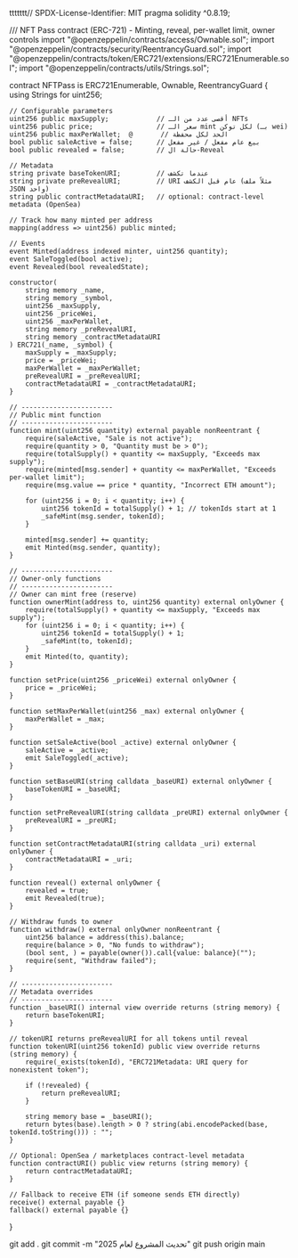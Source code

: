 ttttttt// SPDX-License-Identifier: MIT
pragma solidity ^0.8.19;

/// NFT Pass contract (ERC-721) - Minting, reveal, per-wallet limit, owner controls
import "@openzeppelin/contracts/access/Ownable.sol";
import "@openzeppelin/contracts/security/ReentrancyGuard.sol";
import "@openzeppelin/contracts/token/ERC721/extensions/ERC721Enumerable.sol";
import "@openzeppelin/contracts/utils/Strings.sol";

contract NFTPass is ERC721Enumerable, Ownable, ReentrancyGuard {
    using Strings for uint256;

    // Configurable parameters
    uint256 public maxSupply;            // أقصى عدد من الـ NFTs
    uint256 public price;                // سعر الـ mint لكل توكن (بـ wei)
    uint256 public maxPerWallet;  @       // الحد لكل محفظة
    bool public saleActive = false;      // بيع عام مفعل / غير مفعل
    bool public revealed = false;        // حالة ال-Reveal

    // Metadata
    string private baseTokenURI;         // عندما تكشف
    string private preRevealURI;         // URI عام قبل الكشف (مثلاً ملف JSON واحد)
    string public contractMetadataURI;   // optional: contract-level metadata (OpenSea)

    // Track how many minted per address
    mapping(address => uint256) public minted;

    // Events
    event Minted(address indexed minter, uint256 quantity);
    event SaleToggled(bool active);
    event Revealed(bool revealedState);

    constructor(
        string memory _name,
        string memory _symbol,
        uint256 _maxSupply,
        uint256 _priceWei,
        uint256 _maxPerWallet,
        string memory _preRevealURI,
        string memory _contractMetadataURI
    ) ERC721(_name, _symbol) {
        maxSupply = _maxSupply;
        price = _priceWei;
        maxPerWallet = _maxPerWallet;
        preRevealURI = _preRevealURI;
        contractMetadataURI = _contractMetadataURI;
    }

    // -----------------------
    // Public mint function
    // -----------------------
    function mint(uint256 quantity) external payable nonReentrant {
        require(saleActive, "Sale is not active");
        require(quantity > 0, "Quantity must be > 0");
        require(totalSupply() + quantity <= maxSupply, "Exceeds max supply");
        require(minted[msg.sender] + quantity <= maxPerWallet, "Exceeds per-wallet limit");
        require(msg.value == price * quantity, "Incorrect ETH amount");

        for (uint256 i = 0; i < quantity; i++) {
            uint256 tokenId = totalSupply() + 1; // tokenIds start at 1
            _safeMint(msg.sender, tokenId);
        }

        minted[msg.sender] += quantity;
        emit Minted(msg.sender, quantity);
    }

    // -----------------------
    // Owner-only functions
    // -----------------------
    // Owner can mint free (reserve)
    function ownerMint(address to, uint256 quantity) external onlyOwner {
        require(totalSupply() + quantity <= maxSupply, "Exceeds max supply");
        for (uint256 i = 0; i < quantity; i++) {
            uint256 tokenId = totalSupply() + 1;
            _safeMint(to, tokenId);
        }
        emit Minted(to, quantity);
    }

    function setPrice(uint256 _priceWei) external onlyOwner {
        price = _priceWei;
    }

    function setMaxPerWallet(uint256 _max) external onlyOwner {
        maxPerWallet = _max;
    }

    function setSaleActive(bool _active) external onlyOwner {
        saleActive = _active;
        emit SaleToggled(_active);
    }

    function setBaseURI(string calldata _baseURI) external onlyOwner {
        baseTokenURI = _baseURI;
    }

    function setPreRevealURI(string calldata _preURI) external onlyOwner {
        preRevealURI = _preURI;
    }

    function setContractMetadataURI(string calldata _uri) external onlyOwner {
        contractMetadataURI = _uri;
    }

    function reveal() external onlyOwner {
        revealed = true;
        emit Revealed(true);
    }

    // Withdraw funds to owner
    function withdraw() external onlyOwner nonReentrant {
        uint256 balance = address(this).balance;
        require(balance > 0, "No funds to withdraw");
        (bool sent, ) = payable(owner()).call{value: balance}("");
        require(sent, "Withdraw failed");
    }

    // -----------------------
    // Metadata overrides
    // -----------------------
    function _baseURI() internal view override returns (string memory) {
        return baseTokenURI;
    }

    // tokenURI returns preRevealURI for all tokens until reveal
    function tokenURI(uint256 tokenId) public view override returns (string memory) {
        require(_exists(tokenId), "ERC721Metadata: URI query for nonexistent token");

        if (!revealed) {
            return preRevealURI;
        }

        string memory base = _baseURI();
        return bytes(base).length > 0 ? string(abi.encodePacked(base, tokenId.toString())) : "";
    }

    // Optional: OpenSea / marketplaces contract-level metadata
    function contractURI() public view returns (string memory) {
        return contractMetadataURI;
    }

    // Fallback to receive ETH (if someone sends ETH directly)
    receive() external payable {}
    fallback() external payable {}
}

git add .
git commit -m "تحديث المشروع لعام 2025"
git push origin main
